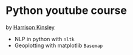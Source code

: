 # Python youtube course
by [Harrison Kinsley](https://www.youtube.com/channel/UCfzlCWGWYyIQ0aLC5w48gBQ)

- NLP in python with `nltk`
- Geoplotting with matplotlib `Basemap`

